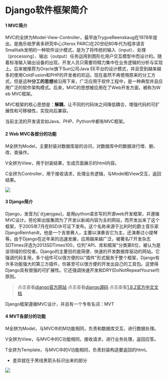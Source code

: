 # Django软件框架简介

#### 1 MVC简介

MVC的全拼为Model-View-Controller，最早由TrygveReenskaug在1978年提出，是施乐帕罗奥多研究中心(Xerox PARC)在20世纪80年代为程序语言Smalltalk发明的一种软件设计模式，是为了将传统的输入（input）、处理（processing）、输出（output）任务运用到图形化用户交互模型中而设计的。随着标准输入输出设备的出现，开发人员只需要将精力集中在业务逻辑的分析与实现上。后来被推荐为Oracle旗下Sun公司Java EE平台的设计模式，并且受到越来越多的使用ColdFusion和PHP的开发者的欢迎。现在虽然不再使用原来的分工方式，但是这种**分工的思想**被沿用下来，广泛应用于软件工程中，是一种典型并且应用广泛的软件架构模式。后来，MVC的思想被应用在了Ｗeb开发方面，被称为Ｗeb MVC框架。

MVC框架的核心思想是：**解耦**，让不同的代码块之间降低耦合，增强代码的可扩展性和可移植性，实现向后兼容。

当前主流的开发语言如Java、PHP、Python中都有MVC框架。

#### 2 Ｗeb MVC各部分的功能

M全拼为Model，主要封装对数据库层的访问，对数据库中的数据进行增、删、改、查操作。

V全拼为View，用于封装结果，生成页面展示的html内容。

C全拼为Controller，用于接收请求，处理业务逻辑，与Model和View交互，返回结果。

![](E:\GitHub\Python\Django\MVC框架\image\mvc.png)

#### 3 Django简介

Django，发音为[`dʒæŋɡəʊ]，是用python语言写的开源web开发框架，并遵循MVC设计。劳伦斯出版集团为了开发以新闻内容为主的网站，而开发出来了这个框架，于2005年7月在BSD许可证下发布。这个名称来源于比利时的爵士音乐家DjangoReinhardt，他是一个吉普赛人，主要以演奏吉它为主，还演奏过小提琴等。由于Django在近年来的迅速发展，应用越来越广泛，被著名IT开发杂志SDTimes评选为2013SDTimes100，位列"API、库和框架"分类第6位，被认为是该领域的佼佼者。Django的主要目的是简便、快速的开发数据库驱动的网站。它强调代码复用，多个组件可以很方便的以"插件"形式服务于整个框架，Django有许多功能强大的第三方插件，你甚至可以很方便的开发出自己的工具包。这使得Django具有很强的可扩展性。它还强调快速开发和DRY(DoNotRepeatYourself)原则。

> 点击查看[django官方网站](https://www.djangoproject.com/)
> 点击查看[django源码](https://github.com/django/django)
> 点击查看[1.8.2官方中文文档](http://python.usyiyi.cn/django/index.html)

Django框架遵循MVC设计，并且有一个专有名词：MVT

#### 4 MVT各部分的功能

M全拼为Model，与MVC中的M功能相同，负责和数据库交互，进行数据处理。

V全拼为View，与MVC中的C功能相同，接收请求，进行业务处理，返回应答。

T全拼为Template，与MVC中的V功能相同，负责封装构造要返回的html。

- 差异就在于黑线黑箭头标识出来的部分

![](E:\GitHub\Python\Django\MVC框架\image\mvt.png)









